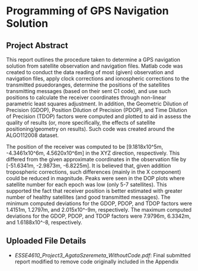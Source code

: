 # Programming of GPS Navigation Solution

## Project Abstract
This report outlines the procedure taken to determine a GPS navigation solution from
satellite observation and navigation files.
Matlab code was created to conduct the data reading of most (given) observation and
navigation files, apply clock corrections and ionospheric corrections to the transmitted
psuedoranges, determine the positions of the satellites transmitting messages (based on their sent
C1 code), and use such positions to calculate the receiver coordinates through non-linear
parametric least squares adjustment. In addition, the Geometric Dilution of Precision (GDOP),
Position Dilution of Precision (PDOP), and Time Dilution of Precision (TDOP) factors were
computed and plotted to aid in assess the quality of results (or, more specifically, the effects of
satellite positioning/geometry on results). Such code was created around the ALGO112008
dataset.

The position of the receiver was computed to be [9.1818x10^5m, -4.3461x10^6m, 4.5620x10^6m] in the XYZ direction, respectively. This differed from the given approximate
coordinates in the observation file by [-51.6341m, -2.9873m, -6.8225m]. It is believed
that, given addition tropospheric corrections, such differences (mainly in the X component)
could be reduced in magnitude. Peaks were seen in the DOP plots where satellite number for
each epoch was low (only 5-7 satellites). This supported the fact that receiver position is better
estimated with greater number of healthy satellites (and good transmitted messages). The
minimum computed deviations for the GDOP, PDOP, and TDOP factors were 1.4151m, 1.2797m, and 2.015x10^-9m, respectively. The maximum computed deviations for the GDOP,
PDOP, and TDOP factors were 7.9796m, 6.3342m, and 1.6188x10^-8, respectively.

## Uploaded File Details
- *ESSE4610_Project3_AgataSzeremeta_WithoutCode.pdf*: Final submitted report modified to remove code originally included in the Appendix
